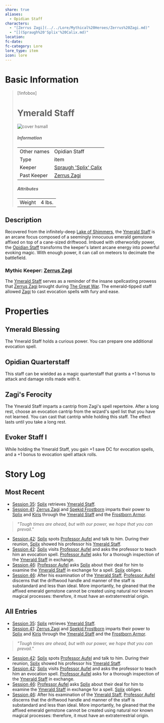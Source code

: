 ```yaml
---
share: true
aliases:
  - Opidian Staff
characters:
  - "[Zerrus Zagi](../../Lore/Mythical%20Heroes/Zerrus%20Zagi.md)"
  - "[](Spraugh%20'Splix'%20Calix.md)"
location: 
fc-date: 
fc-category: Lore
lore_type: item
icon: lore
---
```


# Basic Information
> [!infobox]
> # Ymerald Staff
> ![cover hsmall](../../zzz_attachments/Ymerald%20Staff.png)
> ##### Information
> |   |  |
> | ---- | ---- |
> | Other names | Opidian Staff|
> | Type|item|
> | Keeper | [Spraugh 'Splix' Calix](../../PCs/Spraugh%20'Splix'%20Calix.md)|
> | Past Keeper| [Zerrus Zagi](../../Lore/Mythical%20Heroes/Zerrus%20Zagi.md)|
> ##### Attributes
> |   |  |
> | ---- | ---- |
> | Weight| 4 lbs.|
## Description
Recovered from the infinitely-deep [Lake of Shimmers](../../Locations/Areas/Lake%20of%20Shimmers.md), the [Ymerald Staff](Ymerald%20Staff.md) is an arcane focus composed of a seemingly innocuous emerald gemstone affixed on top of a cane-sized driftwood. Imbued with otherworldly power, the [Opidian Staff](Ymerald%20Staff.md) transforms the keeper's latent arcane energy into powerful evoking magic. With enough power, it can call on meteors to decimate the battlefield.
### Mythic Keeper: [Zerrus Zagi](../../Lore/Mythical%20Heroes/Zerrus%20Zagi.md)
The [Ymerald Staff](Ymerald%20Staff.md) serves as a reminder of the insane spellcasting prowess that [Zerrus Zagi](../../Lore/Mythical%20Heroes/Zerrus%20Zagi.md) brought during [The Great War](../../Lore/Kippian-Sumber%20War.md). The emerald-tipped staff allowed [Zagi](../../Lore/Mythical%20Heroes/Zerrus%20Zagi.md) to cast evocation spells with fury and ease.
# Properties
## Ymerald Blessing
The Ymerald Staff holds a curious power. You can prepare one additional evocation spell.
## Opidian Quarterstaff
This staff can be wielded as a magic quarterstaff that grants a +1 bonus to attack and damage rolls made with it.
## Zagi's Ferocity
The Ymerald Staff imparts a cantrip from Zagi's spell repertoire. After a long rest, choose an evocation cantrip from the wizard's spell list that you have not learned. You can cast that cantrip while holding this staff. The effect lasts until you take a long rest.
## Evoker Staff I
While holding the Ymerald Staff, you gain +1 save DC for evocation spells, and a +1 bonus to evocation spell attack rolls.
# Story Log
## Most Recent
- [Session 35](../../../Session%2035.md): [Splix](Spraugh%20'Splix'%20Calix.md) retrieves [Ymerald Staff](Ymerald%20Staff.md).
- [Session 41](../../Session%20Log/Session%2041.md): [Zerrus Zagi](Zerrus%20Zagi.md) and [Spekid Frostborn](Spekid%20Frostborn.md) imparts their power to [Splix](Spraugh%20'Splix'%20Calix.md) and [Kiris](Kiris%20Acquermann.md) through the [Ymerald Staff](Ymerald%20Staff.md) and the [Frostborn Armor](Frostborn%20Armor.md).
> *"Tough times are ahead, but with our power, we hope that you can prevail."*
- [Session 42](../../Session%20Log/Session%2042.md): [Splix](Spraugh%20'Splix'%20Calix.md) spots [Professor Aufel](Aufel%20Fernquill.md) and talk to him. During their reunion, [Splix](Spraugh%20'Splix'%20Calix.md) showed his professor his [Ymerald Staff](Ymerald%20Staff.md).
- [Session 42](../../Session%20Log/Session%2042.md): [Splix](Spraugh%20'Splix'%20Calix.md) visits [Professor Aufel](Aufel%20Fernquill.md) and asks the professor to teach him an evocation spell. [Professor Aufel](Aufel%20Fernquill.md) asks for a thorough inspection of the [Ymerald Staff](Ymerald%20Staff.md) in exchange.
- [Session 46](../../Session%20Log/Session%2046.md): [Professor Aufel](Aufel%20Fernquill.md) asks [Splix](Spraugh%20'Splix'%20Calix.md) about their deal for him to examine the [Ymerald Staff](Ymerald%20Staff.md) in exchange for a spell. [Splix](Spraugh%20'Splix'%20Calix.md) obliges.
- [Session 46](../../Session%20Log/Session%2046.md): After his examination of the [Ymerald Staff](Ymerald%20Staff.md), [Professor Aufel](Aufel%20Fernquill.md) discerns that the driftwood handle and manner of the staff is substandard and less than ideal. More importantly, he gleaned that the affixed emerald gemstone cannot be created using natural nor known magical processes: therefore, it must have an extraterrestrial origin.

## All Entries
- [Session 35](../../../Session%2035.md): [Splix](Spraugh%20'Splix'%20Calix.md) retrieves [Ymerald Staff](Ymerald%20Staff.md).
- [Session 41](../../Session%20Log/Session%2041.md): [Zerrus Zagi](Zerrus%20Zagi.md) and [Spekid Frostborn](Spekid%20Frostborn.md) imparts their power to [Splix](Spraugh%20'Splix'%20Calix.md) and [Kiris](Kiris%20Acquermann.md) through the [Ymerald Staff](Ymerald%20Staff.md) and the [Frostborn Armor](Frostborn%20Armor.md).
> *"Tough times are ahead, but with our power, we hope that you can prevail."*
- [Session 42](../../Session%20Log/Session%2042.md): [Splix](Spraugh%20'Splix'%20Calix.md) spots [Professor Aufel](Aufel%20Fernquill.md) and talk to him. During their reunion, [Splix](Spraugh%20'Splix'%20Calix.md) showed his professor his [Ymerald Staff](Ymerald%20Staff.md).
- [Session 42](../../Session%20Log/Session%2042.md): [Splix](Spraugh%20'Splix'%20Calix.md) visits [Professor Aufel](Aufel%20Fernquill.md) and asks the professor to teach him an evocation spell. [Professor Aufel](Aufel%20Fernquill.md) asks for a thorough inspection of the [Ymerald Staff](Ymerald%20Staff.md) in exchange.
- [Session 46](../../Session%20Log/Session%2046.md): [Professor Aufel](Aufel%20Fernquill.md) asks [Splix](Spraugh%20'Splix'%20Calix.md) about their deal for him to examine the [Ymerald Staff](Ymerald%20Staff.md) in exchange for a spell. [Splix](Spraugh%20'Splix'%20Calix.md) obliges.
- [Session 46](../../Session%20Log/Session%2046.md): After his examination of the [Ymerald Staff](Ymerald%20Staff.md), [Professor Aufel](Aufel%20Fernquill.md) discerns that the driftwood handle and manner of the staff is substandard and less than ideal. More importantly, he gleaned that the affixed emerald gemstone cannot be created using natural nor known magical processes: therefore, it must have an extraterrestrial origin.
